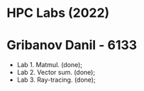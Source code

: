 # HPC Labs (2022)
# Gribanov Danil - 6133

- Lab 1. Matmul. (done);
- Lab 2. Vector sum. (done);
- Lab 3. Ray-tracing. (done);
